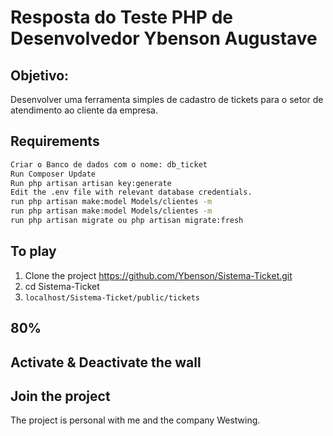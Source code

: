 Resposta do Teste PHP de Desenvolvedor Ybenson Augustave 
=====================

Objetivo:
------------
Desenvolver uma ferramenta simples de cadastro de tickets para o setor de atendimento ao cliente da empresa.

Requirements
------------
```bash
Criar o Banco de dados com o nome: db_ticket
Run Composer Update
Run php artisan artisan key:generate
Edit the .env file with relevant database credentials.
run php artisan make:model Models/clientes -m
run php artisan make:model Models/clientes -m
run php artisan migrate ou php artisan migrate:fresh
```

To play
-------
1. Clone the project https://github.com/Ybenson/Sistema-Ticket.git
2. cd Sistema-Ticket
3. `localhost/Sistema-Ticket/public/tickets`

80%
------------

Activate &  Deactivate the wall
-------------------------------

Join the project
----------------
The project is personal with me and the company Westwing.
